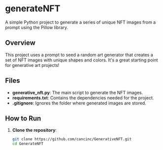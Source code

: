 # generateNFT

A simple Python project to generate a series of unique NFT images from a prompt using the Pillow library.

## Overview

This project uses a prompt to seed a random art generator that creates a set of NFT images with unique shapes and colors. It's a great starting point for generative art projects!

## Files

- **generative_nft.py**: The main script to generate the NFT images.
- **requirements.txt**: Contains the dependencies needed for the project.
- **.gitignore**: Ignores the folder where generated images are stored.

## How to Run

1. **Clone the repository**:
   ```bash
   git clone https://github.com/cancinc/GenerativeNFT.git
   cd GenerateNFT
